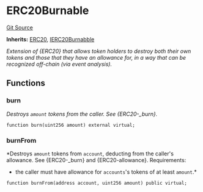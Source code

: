 # ERC20Burnable
[Git Source](https://github.com/ContractLabs/foundry-bountykinds-contract/blob/67e6855d3beabdf242cc0b51d9e53b087a5235b9/src/oz-custom/oz/token/ERC20/extensions/ERC20Burnable.sol)

**Inherits:**
[ERC20](/src/oz-custom/oz/token/ERC20/ERC20.sol/abstract.ERC20.md), [IERC20Burnabble](/src/oz-custom/oz/token/ERC20/extensions/ERC20Burnable.sol/interface.IERC20Burnabble.md)

*Extension of {ERC20} that allows token holders to destroy both their own
tokens and those that they have an allowance for, in a way that can be
recognized off-chain (via event analysis).*


## Functions
### burn

*Destroys `amount` tokens from the caller.
See {ERC20-_burn}.*


```solidity
function burn(uint256 amount) external virtual;
```

### burnFrom

*Destroys `amount` tokens from `account`, deducting from the caller's
allowance.
See {ERC20-_burn} and {ERC20-allowance}.
Requirements:
- the caller must have allowance for ``accounts``'s tokens of at least
`amount`.*


```solidity
function burnFrom(address account, uint256 amount) public virtual;
```

